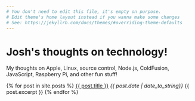 ```yaml
---
# You don't need to edit this file, it's empty on purpose.
# Edit theme's home layout instead if you wanna make some changes
# See: https://jekyllrb.com/docs/themes/#overriding-theme-defaults
---
```


# Josh's thoughts on technology! #

My thoughts on Apple, Linux, source control, Node.js, ColdFusion, JavaScript, Raspberry Pi, and other fun stuff!

<div class="postlist">
{% for post in site.posts %}
    <a href="{{ post.url }}">{{ post.title }}</a>
    <em>{{ post.date | date_to_string}}</em>
    {{ post.excerpt }}
{% endfor %}
</div>